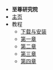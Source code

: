 - **至尊研究院**
- [主页](./)
- 教程
    - [下载与安装](/Install#Supreme)
    - [第一章](./Page1)
	- [第二章](./Page2)
	- [第三章](./Page3)
	- [第四章](./Page4)

